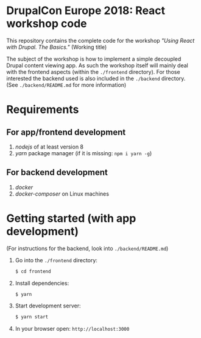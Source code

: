 # DrupalCon Europe 2018: React workshop code

This repository contains the complete code for the workshop _"Using React with Drupal. The Basics."_ (Working title)

The subject of the workshop is how to implement a simple decoupled Drupal content viewing app. As such the workshop itself will mainly deal with the frontend aspects (within the `./frontend` directory). For those interested the backend used is also included in the `./backend` directory. (See `./backend/README.md` for more information)

# Requirements

## For app/frontend development

1. _nodejs_ of at least version 8
2. _yarn_ package manager (if it is missing: `npm i yarn -g`)

## For backend development

1. _docker_
2. _docker-composer_ on Linux machines

# Getting started (with app development)

(For instructions for the backend, look into `./backend/README.md`)

1. Go into the `./frontend` directory:
   ```bash
   $ cd frontend
   ```
2. Install dependencies:
   ```bash
   $ yarn
   ```
3. Start development server:
   ```bash
   $ yarn start
   ```
4. In your browser open: `http://localhost:3000`
